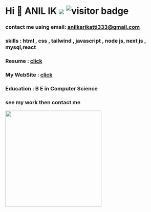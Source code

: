  # Hi  👋 ANIL IK   ![](https://komarev.com/ghpvc/?username=anilikarikatti&color=green)  ![visitor badge](https://visitor-badge.glitch.me/badge?page_id=anilikarikatti.visitor-badge&left_text=MyPageVisitors)


<div style={display:"flex" , height:"100px"} >
   
   
<div > 
   
### contact me using email: anilkarikatti333@gmail.com

### skills : html , css , tailwind ,  javascript , node js, next js , mysql,react 

### Resume : [click]( https://anilikarikatti.github.io/resume/)
 
 ### My WebSite : [click](https://portpolio-anilikarikatti.vercel.app/) 

### Education : B E in Computer Science

 
 ### see my work then contact me
   </div>
   <div>
<img src="https://camo.githubusercontent.com/683e2187241c641430216c864ce93fc5a0e0dfb232c5a01d1c54b54d63aa8cb2/68747470733a2f2f63646e2e6472696262626c652e636f6d2f75736572732f313136323037372f73637265656e73686f74732f333834383931342f70726f6772616d6d65722e676966" width="300px" height="300px">
 
  </div>
